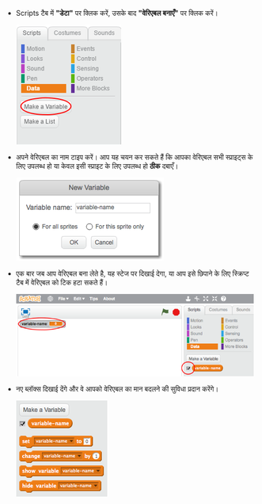 + Scripts टैब में **"डेटा"** पर क्लिक करें, उसके बाद **"वेरिएबल बनाएँ"** पर क्लिक करें।
    
    ![डेटा ब्लॉक](images/data-blocks.png)

+ अपने वेरिएबल का नाम टाइप करें। आप यह चयन कर सकते हैं कि आपका वेरिएबल सभी स्प्राइट्स के लिए उपलब्ध हो या केवल इसी स्प्राइट के लिए उपलब्ध हो **ठीक** दबाएँ।
    
    ![चर बनाएँ](images/create-variable.png)

+ एक बार जब आप वेरिएबल बना लेते है, यह स्टेज पर दिखाई देगा, या आप इसे छिपाने के लिए स्क्रिप्ट टैब में वेरिएबल को टिक हटा सकते हैं।
    
    ![परिवर्तनीय ब्लॉक](images/variable-show.png)

+ नए ब्लॉक्स दिखाई देंगे और वे आपको वेरिएबल का मान बदलने की सुविधा प्रदान करेंगे।
    
    ![परिवर्तनीय ब्लॉक](images/variable-blocks.png)